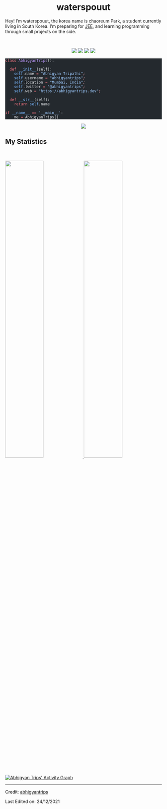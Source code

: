   <h1 align="center">
  <b>waterspouut</b>
</h1>
<p>Hey! I’m waterspouut, the korea name is chaoreum Park, a student currently living in South Korea. I’m preparing for
<a href="https://en.wikipedia.org/wiki/Joint_Entrance_Examination">JEE</a>,
and learning programming through small projects  on the side.</p>
<br>
<p>
</p><div align="center">
  <img src="https://img.shields.io/badge/-C-A8B9CC?style=flat-square&logo=c&logoColor=white&labelColor=555555">
  <img src="https://img.shields.io/badge/-C%2B%2B-00599C?style=flat-square&logo=cplusplus&logoColor=white&labelColor=555555">
  <img src="https://img.shields.io/badge/-Python-3776AB?style=flat-square&logo=python&logoColor=white&labelColor=555555">
  <img src="https://img.shields.io/badge/-Java-orange?style=flat-square&logo=java&logoColor=white&labelColor=black">
</div>
<p></p>
<pre class="astro-code github-dark" style="background-color:#24292e;color:#e1e4e8; overflow-x: auto;" tabindex="0"><code><span class="line"><span style="color:#F97583">class</span><span style="color:#B392F0"> AbhigyanTrips</span><span style="color:#E1E4E8">():</span></span>
<span class="line"><span style="color:#E1E4E8">    </span></span>
<span class="line"><span style="color:#F97583">  def</span><span style="color:#79B8FF"> __init__</span><span style="color:#E1E4E8">(self):</span></span>
<span class="line"><span style="color:#79B8FF">    self</span><span style="color:#E1E4E8">.name </span><span style="color:#F97583">=</span><span style="color:#9ECBFF"> "Abhigyan Tripathi"</span><span style="color:#FDAEB7;font-style:italic">;</span></span>
<span class="line"><span style="color:#79B8FF">    self</span><span style="color:#E1E4E8">.username </span><span style="color:#F97583">=</span><span style="color:#9ECBFF"> "abhigyantrips"</span><span style="color:#FDAEB7;font-style:italic">;</span></span>
<span class="line"><span style="color:#79B8FF">    self</span><span style="color:#E1E4E8">.location </span><span style="color:#F97583">=</span><span style="color:#9ECBFF"> "Mumbai, India"</span><span style="color:#FDAEB7;font-style:italic">;</span></span>
<span class="line"><span style="color:#79B8FF">    self</span><span style="color:#E1E4E8">.twitter </span><span style="color:#F97583">=</span><span style="color:#9ECBFF"> "@abhigyantrips"</span><span style="color:#FDAEB7;font-style:italic">;</span></span>
<span class="line"><span style="color:#79B8FF">    self</span><span style="color:#E1E4E8">.web </span><span style="color:#F97583">=</span><span style="color:#9ECBFF"> "https://abhigyantrips.dev"</span><span style="color:#FDAEB7;font-style:italic">;</span></span>
<span class="line"><span style="color:#E1E4E8">  </span></span>
<span class="line"><span style="color:#F97583">  def</span><span style="color:#79B8FF"> __str__</span><span style="color:#E1E4E8">(self):</span></span>
<span class="line"><span style="color:#F97583">    return</span><span style="color:#79B8FF"> self</span><span style="color:#E1E4E8">.name</span></span>
<span class="line"></span>
<span class="line"><span style="color:#F97583">if</span><span style="color:#79B8FF"> __name__</span><span style="color:#F97583"> ==</span><span style="color:#9ECBFF"> '__main__'</span><span style="color:#E1E4E8">:</span></span>
<span class="line"><span style="color:#E1E4E8">    me </span><span style="color:#F97583">=</span><span style="color:#E1E4E8"> AbhigyanTrips()</span></span></code></pre>
<div align="center">
  <a href="https://open.spotify.com/user/6s6pbtefezpookh8gwnkko15v">
    <img src="https://readme-spotify-tingz.vercel.app/api/now-playing">
  </a>
</div>
<!--
<div align="center">
  <a href="https://open.spotify.com/user/6s6pbtefezpookh8gwnkko15v">
    <img src="https://spotify-readme-theta-virid.vercel.app/api?scan=true&theme=dark" width="240px">
  </a>
</div>
-->
<h2 id="my-statistics">My Statistics</h2>
<br>
<p align="left">
  <a href="https://abhigyantrips.dev/">
  <img width="49.5%" src="https://github-readme-stats.vercel.app/api?username=abhigyantrips&amp;show_icons=true&amp;theme=gruvbox&amp;hide_border=true">
    <img width="49.5%" src="https://github-readme-streak-stats.herokuapp.com/?user=abhigyantrips&amp;theme=gruvbox&amp;hide_border=true">
  </a>
</p>
<br>
<p><a href="https://abhigyantrips.dev"><img src="https://activity-graph.herokuapp.com/graph?username=abhigyantrips&amp;custom_title=Abhigyan%20Trips's%20Contribution%20Graph&amp;theme=gruvbox&amp;bg_color=282828&amp;hide_border=true&amp;line=d1a01f&amp;point=c58545" alt="Abhigyan Trips' Activity Graph"></a></p>
<hr>
<p>Credit: <a href="https://github.com/abhigyantrips">abhigyantrips</a></p>
<p>Last Edited on: 24/12/2021</p> 
